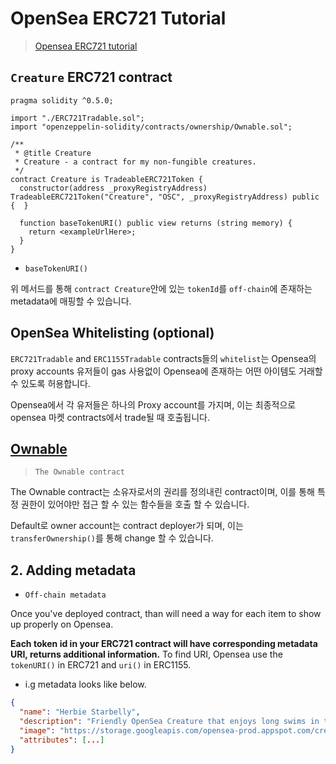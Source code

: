 # OpenSea ERC721 Tutorial
> [Opensea ERC721 tutorial](https://docs.opensea.io/docs/1-structuring-your-smart-contract)

## `Creature` ERC721 contract
```sol
pragma solidity ^0.5.0;

import "./ERC721Tradable.sol";
import "openzeppelin-solidity/contracts/ownership/Ownable.sol";

/**
 * @title Creature
 * Creature - a contract for my non-fungible creatures.
 */
contract Creature is TradeableERC721Token {
  constructor(address _proxyRegistryAddress) TradeableERC721Token("Creature", "OSC", _proxyRegistryAddress) public {  }

  function baseTokenURI() public view returns (string memory) {
    return <exampleUrlHere>;
  }
}
```

- `baseTokenURI()`

위 메서드를 통해 `contract Creature`안에 있는 `tokenId`를 `off-chain`에 존재하는 metadata에 매핑할 수 있습니다.

## OpenSea Whitelisting (optional)

`ERC721Tradable` and `ERC1155Tradable` contracts들의 `whitelist`는 Opensea의 proxy accounts 유저들이 gas 사용없이 Opensea에 존재하는 어떤 아이템도 거래할 수 있도록 허용합니다.

Opensea에서 각 유저들은 하나의 Proxy account를 가지며, 이는 최종적으로 opensea 마켓 contracts에서 trade될 때 호출됩니다.

## [Ownable](https://docs.openzeppelin.com/contracts/4.x/api/access#Ownable)
> `The Ownable contract`

The Ownable contract는 소유자로서의 권리를 정의내린 contract이며, 이를 통해 특정 권한이 있어야만 접근 할 수 있는 함수들을 호출 할 수 있습니다.

Default로 owner account는 contract deployer가 되며, 이는 `transferOwnership()`를 통해 change 할 수 있습니다.


## 2. Adding metadata

- `Off-chain metadata`

Once you've deployed contract, than will need a way for each item to show up properly on Opensea.

**Each token id in your ERC721 contract will have corresponding metadata URI, returns additional information.** To find URI, Opensea use the `tokenURI()` in ERC721 and `uri()` in ERC1155.

- i.g metadata looks like below.

```json
{
  "name": "Herbie Starbelly",
  "description": "Friendly OpenSea Creature that enjoys long swims in the ocean.",
  "image": "https://storage.googleapis.com/opensea-prod.appspot.com/creature/50.png",
  "attributes": [...]
}
```


